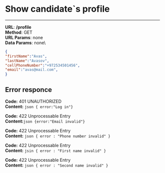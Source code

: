 # Show candidate`s profile

---
 **URL**:     **/profile**\
 **Method**:   GET\
 **URL Params**: none\
 **Data Params**: none\

```json
{
"firstName":"Avas",
"lastName":"Avasov",
"cellPhoneNumber":"+972534501456",
"email":"avas@mail.com",
}
```

## Error responce

**Code:** 401 UNAUTHORIZED\
**Content:** ```json { error:"Log in"}```

**Code:** 422 Unprocessable Entry\
**Content:**```json {error:"Email invalid"}```

**Code:** 422 Unprocessable Entry\
**Content:** ```json { error : "Phone number invalid" }```

**Code:** 422 Unprocessable Entry\
**Content:** ```jsin { error : "First name invalid" }```

**Code:** 422 Unprocessable Entry\
**Content:** ```json { error : "Second name invalid" }```